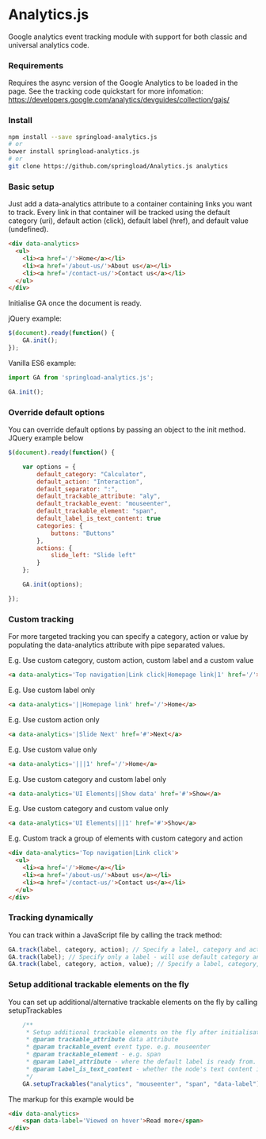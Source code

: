 Analytics.js
============

Google analytics event tracking module with support for both classic and universal analytics code.

### Requirements
Requires the async version of the Google Analytics to be loaded in the page. See the tracking code quickstart for more infomation:
https://developers.google.com/analytics/devguides/collection/gajs/

### Install

```sh
npm install --save springload-analytics.js
# or
bower install springload-analytics.js
# or
git clone https://github.com/springload/Analytics.js analytics
```

### Basic setup

Just add a data-analytics attribute to a container containing links you want to track. Every link in that container will be tracked using the default category (uri), default action (click), default label (href), and default value (undefined).

```html
<div data-analytics>
  <ul>
    <li><a href='/'>Home</a></li>
    <li><a href='/about-us/'>About us</a></li>
    <li><a href='/contact-us/'>Contact us</a></li>
  </ul>
</div>
```

Initialise GA once the document is ready.

jQuery example:

```javascript
$(document).ready(function() {
    GA.init();
});
```

Vanilla ES6 example:

```javascript
import GA from 'springload-analytics.js';

GA.init();
```

### Override default options

You can override default options by passing an object to the init method. JQuery example below

```javascript
$(document).ready(function() {

    var options = {
        default_category: "Calculator",
        default_action: "Interaction",
        default_separator: ":",
        default_trackable_attribute: "aly",
        default_trackable_event: "mouseenter",
        default_trackable_element: "span",
        default_label_is_text_content: true
        categories: {
            buttons: "Buttons"
        },
        actions: {
            slide_left: "Slide left"
        }
    };

    GA.init(options);

});
```

### Custom tracking

For more targeted tracking you can specify a category, action or value by populating the data-analytics attribute with pipe separated values.

E.g. Use custom category, custom action, custom label and a custom value
```html
<a data-analytics='Top navigation|Link click|Homepage link|1' href='/'>Home</a>
```

E.g. Use custom label only
```html
<a data-analytics='||Homepage link' href='/'>Home</a>
```

E.g. Use custom action only
```html
<a data-analytics='|Slide Next' href='#'>Next</a>
```

E.g. Use custom value only
```html
<a data-analytics='|||1' href='/'>Home</a>
```

E.g. Use custom category and custom label only
```html
<a data-analytics='UI Elements||Show data' href='#'>Show</a>
```

E.g. Use custom category and custom value only
```html
<a data-analytics='UI Elements|||1' href='#'>Show</a>
```

E.g. Custom track a group of elements with custom category and action
```html
<div data-analytics='Top navigation|Link click'>
  <ul>
    <li><a href='/'>Home</a></li>
    <li><a href='/about-us/'>About us</a></li>
    <li><a href='/contact-us/'>Contact us</a></li>
  </ul>
</div>
```

### Tracking dynamically

You can track within a JavaScript file by calling the track method:

```javascript
GA.track(label, category, action); // Specify a label, category and action.
GA.track(label); // Specify only a label - will use default category and action.
GA.track(label, category, action, value); // Specify a label, category, action and value.
```

### Setup additional trackable elements on the fly

You can set up additional/alternative trackable elements on the fly by calling setupTrackables
```javascript
    /**
     * Setup additional trackable elements on the fly after initialisation
     * @param trackable_attribute data attribute
     * @param trackable_event event type. e.g. mouseenter
     * @param trackable_element - e.g. span
     * @param label_attribute - where the default label is ready from. e.g. data-label
     * @param label_is_text_content - whether the node's text content is used as label
     */
    GA.setupTrackables("analytics", "mouseenter", "span", "data-label");
```

The markup for this example would be
```html
<div data-analytics>
    <span data-label='Viewed on hover'>Read more</span>
</div>
```





